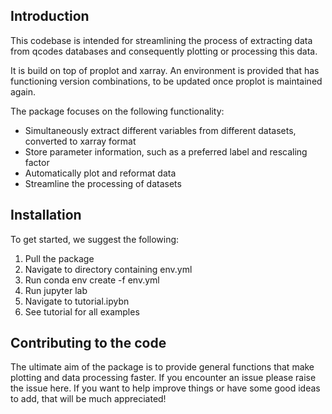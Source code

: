 <h2>Introduction</h2>
This codebase is intended for streamlining the process of extracting data from qcodes databases and consequently plotting or processing this data.

It is build on top of proplot and xarray. An environment is provided that has functioning version combinations, to be updated once proplot is maintained again.

The package focuses on the following functionality:

- Simultaneously extract different variables from different datasets, converted to xarray format
- Store parameter information, such as a preferred label and rescaling factor  
- Automatically plot and reformat data
- Streamline the processing of datasets

<h2>Installation</h2>
To get started, we suggest the following:

1. Pull the package 
2. Navigate to directory containing env.yml
3. Run conda env create -f env.yml
4. Run jupyter lab
5. Navigate to tutorial.ipybn
6. See tutorial for all examples

<h2> Contributing to the code </h2>
The ultimate aim of the package is to provide general functions that make plotting and data processing faster. If you encounter an issue please raise the issue here. If you want to help improve things or have some good ideas to add, that will be much appreciated!
